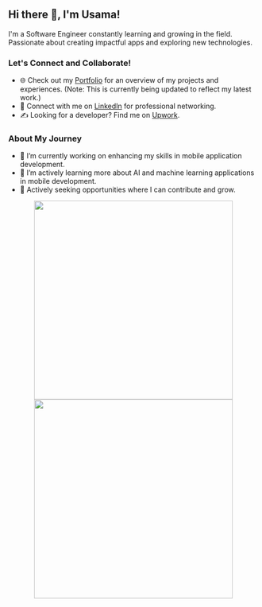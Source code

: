 ## Hi there 👋, I'm Usama!

I'm a Software Engineer constantly learning and growing in the field. Passionate about creating impactful apps and exploring new technologies.

### Let's Connect and Collaborate!
- 🌐 Check out my [Portfolio](https://usamayousaf.github.io/UsamaYousafgithub.io/) for an overview of my projects and experiences. (Note: This is currently being updated to reflect my latest work.)
- 👋 Connect with me on [LinkedIn](https://www.linkedin.com/in/usamayousaf01/) for professional networking.
- ✍️ Looking for a developer? Find me on [Upwork](https://www.upwork.com/freelancers/~019348dd62be23ed42).

### About My Journey
- 🔭 I’m currently working on enhancing my skills in mobile application development.
- 🌱 I’m actively learning more about AI and machine learning applications in mobile development.
- 💼 Actively seeking opportunities where I can contribute and grow.

<p align = "center">
  <img src = "https://github-readme-stats.vercel.app/api?username=UsamaYousaf&show_icons=true&theme=bear" width = 400>
  <img src = "https://github-readme-streak-stats.herokuapp.com?user=UsamaYousaf&theme=dark&hide_border=false" width = 400>
</p>

